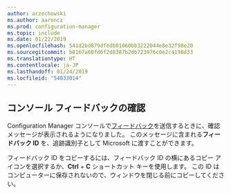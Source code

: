 ```yaml
---
author: aczechowski
ms.author: aaroncz
ms.prod: configuration-manager
ms.topic: include
ms.date: 01/22/2019
ms.openlocfilehash: 541d2bd879dfedb01060bb3222044e8e32f98e20
ms.sourcegitcommit: b8167a60fd6f2d8387b2db723976c0e2c4198d33
ms.translationtype: HT
ms.contentlocale: ja-JP
ms.lasthandoff: 01/24/2019
ms.locfileid: "54833014"
---
```

## <a name="bkmk_feedback"></a> コンソール フィードバックの確認
<!--3556010-->

Configuration Manager コンソールで[フィードバック](/sccm/core/understand/find-help#product-feedback)を送信するときに、確認メッセージが表示されるようになりました。 このメッセージに含まれる**フィードバック ID** を、追跡識別子として Microsoft に渡すことができます。 

フィードバック ID をコピーするには、フィードバック ID の横にあるコピー アイコンを選択するか、**Ctrl** + **C** ショートカット キーを使用します。 この ID はコンピューターに保存されないので、ウィンドウを閉じる前にコピーしてください。 

